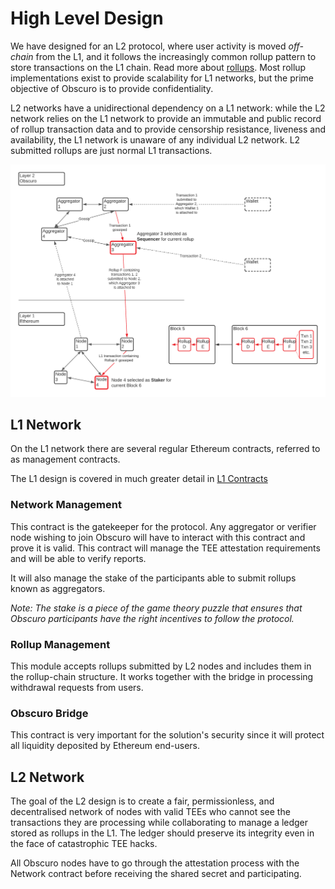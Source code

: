 # High Level Design
We have designed for an L2 protocol, where user activity is moved _off-chain_ from the L1, and it follows the increasingly common rollup pattern to store transactions on the L1 chain. Read more about [rollups](https://vitalik.ca/general/2021/01/05/rollup.html). Most rollup implementations exist to provide scalability for L1 networks, but the prime objective of Obscuro is to provide confidentiality.

L2 networks have a unidirectional dependency on a L1 network: while the L2 network relies on the L1 network to provide an immutable and public record of rollup transaction data and to provide censorship resistance, liveness and availability, the L1 network is unaware of any individual L2 network. L2 submitted rollups are just normal L1 transactions.

![L1-L2 Interaction](./images/l1-l2-interaction.png)

## L1 Network
On the L1 network there are several regular Ethereum contracts, referred to as management contracts.

The L1 design is covered in much greater detail in [L1 Contracts](./detailed-design#l1-contracts)

### Network Management
This contract is the gatekeeper for the protocol. Any aggregator or verifier node wishing to join Obscuro will have to interact with this contract and prove it is valid. This contract will manage the TEE attestation requirements and will be able to verify reports.

It will also manage the stake of the participants able to submit rollups known as aggregators.

_Note: The stake is a piece of the game theory puzzle that ensures that Obscuro participants have the right incentives to follow the protocol._

### Rollup Management
This module accepts rollups submitted by L2 nodes and includes them in the rollup-chain structure. It works together with the bridge in processing withdrawal requests from users.

### Obscuro Bridge
This contract is very important for the solution's security since it will protect all liquidity deposited by Ethereum end-users.

## L2 Network
The goal of the L2 design is to create a fair, permissionless, and decentralised network of nodes with valid TEEs who cannot see the transactions they are processing while collaborating to manage a ledger stored as rollups in the L1. The ledger should preserve its integrity even in the face of catastrophic TEE hacks.

All Obscuro nodes have to go through the attestation process with the Network contract before receiving the shared secret and participating.